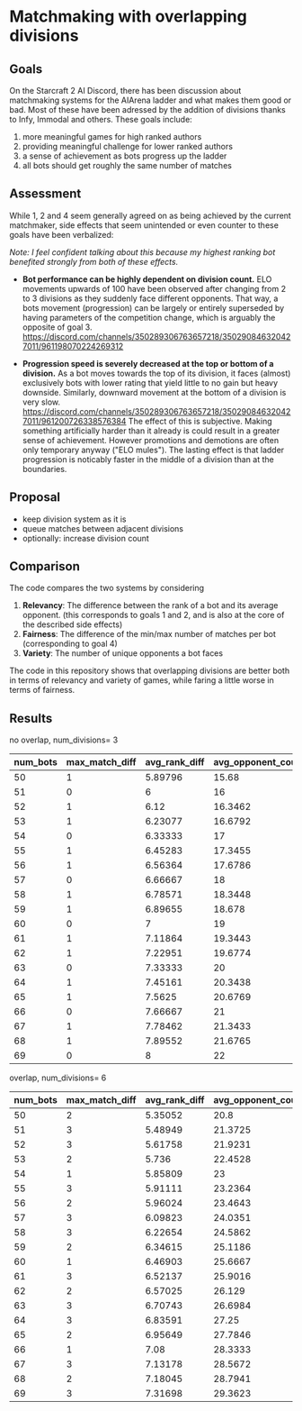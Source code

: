 # Matchmaking with overlapping divisions

## Goals

On the Starcraft 2 AI Discord, there has been discussion about matchmaking systems for the AIArena ladder and what makes them good or bad. Most of these have been adressed by the addition of divisions thanks to Infy, Immodal and others. These goals include:

1. more meaningful games for high ranked authors
2. providing meaningful challenge for lower ranked authors
3. a sense of achievement as bots progress up the ladder
4. all bots should get roughly the same number of matches

## Assessment

While 1, 2 and 4 seem generally agreed on as being achieved by the current matchmaker, side effects that seem unintended or even counter to these goals have been verbalized:

*Note: I feel confident talking about this because my highest ranking bot benefited strongly from both of these effects.*

- **Bot performance can be highly dependent on division count.**
ELO movements upwards of 100 have been observed after changing from 2 to 3 divisions as they suddenly face different opponents. That way, a bots movement (progression) can be largely or entirely superseded by having parameters of the competition change, which is arguably the opposite of goal 3. https://discord.com/channels/350289306763657218/350290846320427011/961198070224269312

- **Progression speed is severely decreased at the top or bottom of a division.**
As a bot moves towards the top of its division, it faces (almost) exclusively bots with lower rating that yield little to no gain but heavy downside. Similarly, downward movement at the bottom of a division is very slow.
https://discord.com/channels/350289306763657218/350290846320427011/961200726338576384
The effect of this is subjective. Making something artificially harder than it already is could result in a greater sense of achievement. However promotions and demotions are often only temporary anyway ("ELO mules"). The lasting effect is that ladder progression is noticably faster in the middle of a division than at the boundaries.

## Proposal

- keep division system as it is
- queue matches between adjacent divisions
- optionally: increase division count

## Comparison

The code compares the two systems by considering

1. **Relevancy**: The difference between the rank of a bot and its average opponent.
(this corresponds to goals 1 and 2, and is also at the core of the described side effects)
2. **Fairness**: The difference of the min/max number of matches per bot
(corresponding to goal 4)
3.  **Variety**: The number of unique opponents a bot faces

The code in this repository shows that overlapping divisions are better both in terms of relevancy and variety of games, while faring a little worse in terms of fairness.

## Results

no overlap, num_divisions= 3

|   num_bots |   max_match_diff |   avg_rank_diff |   avg_opponent_count |
|------------|------------------|-----------------|----------------------|
|         50 |                1 |         5.89796 |              15.68   |
|         51 |                0 |         6       |              16      |
|         52 |                1 |         6.12    |              16.3462 |
|         53 |                1 |         6.23077 |              16.6792 |
|         54 |                0 |         6.33333 |              17      |
|         55 |                1 |         6.45283 |              17.3455 |
|         56 |                1 |         6.56364 |              17.6786 |
|         57 |                0 |         6.66667 |              18      |
|         58 |                1 |         6.78571 |              18.3448 |
|         59 |                1 |         6.89655 |              18.678  |
|         60 |                0 |         7       |              19      |
|         61 |                1 |         7.11864 |              19.3443 |
|         62 |                1 |         7.22951 |              19.6774 |
|         63 |                0 |         7.33333 |              20      |
|         64 |                1 |         7.45161 |              20.3438 |
|         65 |                1 |         7.5625  |              20.6769 |
|         66 |                0 |         7.66667 |              21      |
|         67 |                1 |         7.78462 |              21.3433 |
|         68 |                1 |         7.89552 |              21.6765 |
|         69 |                0 |         8       |              22      |

overlap, num_divisions= 6

|   num_bots |   max_match_diff |   avg_rank_diff |   avg_opponent_count |
|------------|------------------|-----------------|----------------------|
|         50 |                2 |         5.35052 |              20.8    |
|         51 |                3 |         5.48949 |              21.3725 |
|         52 |                3 |         5.61758 |              21.9231 |
|         53 |                2 |         5.736   |              22.4528 |
|         54 |                1 |         5.85809 |              23      |
|         55 |                3 |         5.91111 |              23.2364 |
|         56 |                2 |         5.96024 |              23.4643 |
|         57 |                3 |         6.09823 |              24.0351 |
|         58 |                3 |         6.22654 |              24.5862 |
|         59 |                2 |         6.34615 |              25.1186 |
|         60 |                1 |         6.46903 |              25.6667 |
|         61 |                3 |         6.52137 |              25.9016 |
|         62 |                2 |         6.57025 |              26.129  |
|         63 |                3 |         6.70743 |              26.6984 |
|         64 |                3 |         6.83591 |              27.25   |
|         65 |                2 |         6.95649 |              27.7846 |
|         66 |                1 |         7.08    |              28.3333 |
|         67 |                3 |         7.13178 |              28.5672 |
|         68 |                2 |         7.18045 |              28.7941 |
|         69 |                3 |         7.31698 |              29.3623 |
